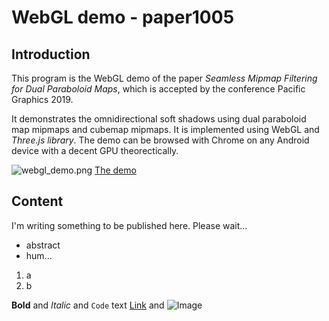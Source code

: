 # WebGL demo - paper1005

## Introduction
This program is the WebGL demo of the paper _Seamless Mipmap Filtering for Dual Paraboloid Maps_, which is accepted by the conference Pacific Graphics 2019. 

It demonstrates the omnidirectional soft shadows using dual paraboloid map mipmaps and cubemap mipmaps. It is implemented using WebGL and _Three.js library_. The demo can be browsed with Chrome on any Android device with a decent GPU theorectically. 

![webgl_demo.png](https://github.com/wzni/paper1005/blob/master/webgl_demo.png)
[The demo](https://wzni.github.io/paper1005/)

## Content



I'm writing something to be published here.
Please wait...
- abstract
- hum... 
1. a
2. b

**Bold** and _Italic_ and `Code` text
[Link](url) and ![Image](src)

